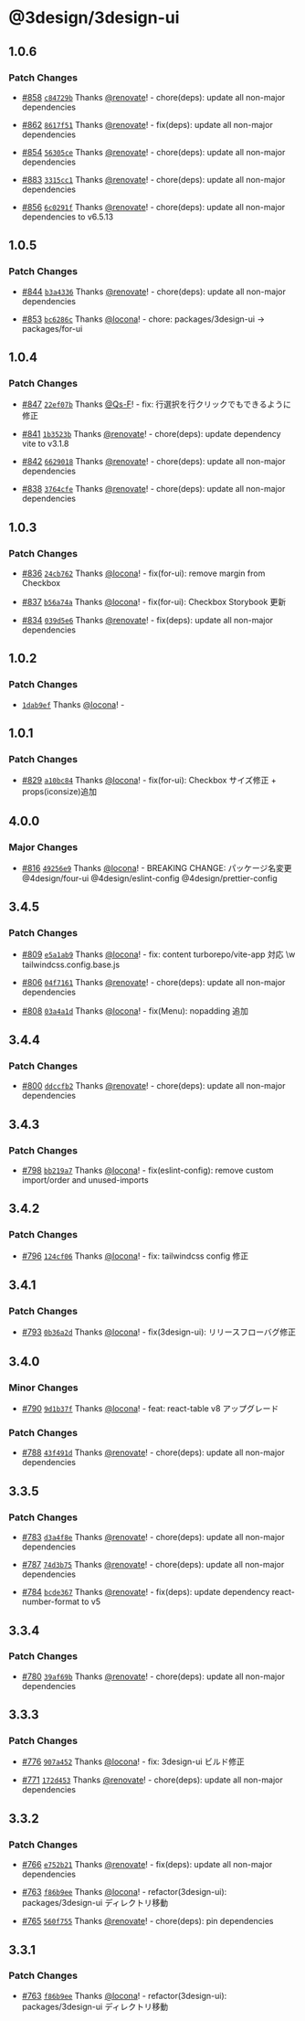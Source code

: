 # @3design/3design-ui

## 1.0.6

### Patch Changes

- [#858](https://github.com/4-design/for-ui/pull/858) [`c84729b`](https://github.com/4-design/for-ui/commit/c84729bc4fddda69f504b332992d9a9aef436f16) Thanks [@renovate](https://github.com/apps/renovate)! - chore(deps): update all non-major dependencies

- [#862](https://github.com/4-design/for-ui/pull/862) [`8617f51`](https://github.com/4-design/for-ui/commit/8617f51454a100ca2b3aa3df0bea9da00896eaed) Thanks [@renovate](https://github.com/apps/renovate)! - fix(deps): update all non-major dependencies

- [#854](https://github.com/4-design/for-ui/pull/854) [`56305ce`](https://github.com/4-design/for-ui/commit/56305ce1ce7eecac93e9eb50399f520c013de06e) Thanks [@renovate](https://github.com/apps/renovate)! - chore(deps): update all non-major dependencies

- [#883](https://github.com/4-design/for-ui/pull/883) [`3315cc1`](https://github.com/4-design/for-ui/commit/3315cc136ccb24a1617bc95b3a9ee8c01edd6337) Thanks [@renovate](https://github.com/apps/renovate)! - chore(deps): update all non-major dependencies

- [#856](https://github.com/4-design/for-ui/pull/856) [`6c0291f`](https://github.com/4-design/for-ui/commit/6c0291f2899e73d42bec1aa2f5ae79572d388612) Thanks [@renovate](https://github.com/apps/renovate)! - chore(deps): update all non-major dependencies to v6.5.13

## 1.0.5

### Patch Changes

- [#844](https://github.com/4-design/for-ui/pull/844) [`b3a4336`](https://github.com/4-design/for-ui/commit/b3a433647d8bf6c1247a103e198aa5f310da9c5e) Thanks [@renovate](https://github.com/apps/renovate)! - chore(deps): update all non-major dependencies

- [#853](https://github.com/4-design/for-ui/pull/853) [`bc6286c`](https://github.com/4-design/for-ui/commit/bc6286c61409836052b68d55f47f9725917df5ee) Thanks [@locona](https://github.com/locona)! - chore: packages/3design-ui -> packages/for-ui

## 1.0.4

### Patch Changes

- [#847](https://github.com/4-design/for-ui/pull/847) [`22ef07b`](https://github.com/4-design/for-ui/commit/22ef07ba177e855c8f9b5503eef21e1a8f411128) Thanks [@Qs-F](https://github.com/Qs-F)! - fix: 行選択を行クリックでもできるように修正

- [#841](https://github.com/4-design/for-ui/pull/841) [`1b3523b`](https://github.com/4-design/for-ui/commit/1b3523b85d0130c0f15c822b6b74bef4addae7ea) Thanks [@renovate](https://github.com/apps/renovate)! - chore(deps): update dependency vite to v3.1.8

- [#842](https://github.com/4-design/for-ui/pull/842) [`6629018`](https://github.com/4-design/for-ui/commit/662901813553c455986b9f743f9e62b36c51d1d1) Thanks [@renovate](https://github.com/apps/renovate)! - chore(deps): update all non-major dependencies

- [#838](https://github.com/4-design/for-ui/pull/838) [`3764cfe`](https://github.com/4-design/for-ui/commit/3764cfeeeb8d17393cc8ee2f1aa8a7725b5f7046) Thanks [@renovate](https://github.com/apps/renovate)! - chore(deps): update all non-major dependencies

## 1.0.3

### Patch Changes

- [#836](https://github.com/4-design/for-ui/pull/836) [`24cb762`](https://github.com/4-design/for-ui/commit/24cb762564db530b1cce442ea8ac7f9e867e8eb5) Thanks [@locona](https://github.com/locona)! - fix(for-ui): remove margin from Checkbox

- [#837](https://github.com/4-design/for-ui/pull/837) [`b56a74a`](https://github.com/4-design/for-ui/commit/b56a74a73a7defd674e27c5e88c40daa826f24e1) Thanks [@locona](https://github.com/locona)! - fix(for-ui): Checkbox Storybook 更新

- [#834](https://github.com/4-design/for-ui/pull/834) [`039d5e6`](https://github.com/4-design/for-ui/commit/039d5e62d9095cfbaaf4450032cabf99000e016d) Thanks [@renovate](https://github.com/apps/renovate)! - fix(deps): update all non-major dependencies

## 1.0.2

### Patch Changes

- [`1dab9ef`](https://github.com/4-design/for-ui/commit/1dab9efe0094ce912321c549c77741b509ce07b3) Thanks [@locona](https://github.com/locona)! -

## 1.0.1

### Patch Changes

- [#829](https://github.com/4-design/for-ui/pull/829) [`a10bc84`](https://github.com/4-design/for-ui/commit/a10bc84f0b22b75c84f1e21aea8da19d506b5fa7) Thanks [@locona](https://github.com/locona)! - fix(for-ui): Checkbox サイズ修正 + props(iconsize)追加

## 4.0.0

### Major Changes

- [#816](https://github.com/4-design/for-ui/pull/816) [`49256e9`](https://github.com/4-design/for-ui/commit/49256e932b0c5be205ad584496092eaf24e751a8) Thanks [@locona](https://github.com/locona)! - BREAKING CHANGE: パッケージ名変更 @4design/four-ui @4design/eslint-config @4design/prettier-config

## 3.4.5

### Patch Changes

- [#809](https://github.com/3-shake/3design-ui/pull/809) [`e5a1ab9`](https://github.com/3-shake/3design-ui/commit/e5a1ab9a94ad95e7fbbff2f6736caefba1558064) Thanks [@locona](https://github.com/locona)! - fix: content turborepo/vite-app 対応 \w tailwindcss.config.base.js

- [#806](https://github.com/3-shake/3design-ui/pull/806) [`04f7161`](https://github.com/3-shake/3design-ui/commit/04f7161c144e2106f1bf5905d1396d6d7a0dba86) Thanks [@renovate](https://github.com/apps/renovate)! - chore(deps): update all non-major dependencies

- [#808](https://github.com/3-shake/3design-ui/pull/808) [`03a4a1d`](https://github.com/3-shake/3design-ui/commit/03a4a1d40df077d3803438611ef940fd8e63e0e6) Thanks [@locona](https://github.com/locona)! - fix(Menu): nopadding 追加

## 3.4.4

### Patch Changes

- [#800](https://github.com/3-shake/3design-ui/pull/800) [`ddccfb2`](https://github.com/3-shake/3design-ui/commit/ddccfb28e607c9e1d62dab9abcab75ff9925b3d5) Thanks [@renovate](https://github.com/apps/renovate)! - chore(deps): update all non-major dependencies

## 3.4.3

### Patch Changes

- [#798](https://github.com/3-shake/3design-ui/pull/798) [`bb219a7`](https://github.com/3-shake/3design-ui/commit/bb219a704a22efc95ed1ee44b2ea584ccc90f1f8) Thanks [@locona](https://github.com/locona)! - fix(eslint-config): remove custom import/order and unused-imports

## 3.4.2

### Patch Changes

- [#796](https://github.com/3-shake/3design-ui/pull/796) [`124cf06`](https://github.com/3-shake/3design-ui/commit/124cf06b655dbe48071df8d8cc81e84bebaa76e9) Thanks [@locona](https://github.com/locona)! - fix: tailwindcss config 修正

## 3.4.1

### Patch Changes

- [#793](https://github.com/3-shake/3design-ui/pull/793) [`0b36a2d`](https://github.com/3-shake/3design-ui/commit/0b36a2de59fe28df4d4aa6da883f3d9dd5ac1916) Thanks [@locona](https://github.com/locona)! - fix(3design-ui): リリースフローバグ修正

## 3.4.0

### Minor Changes

- [#790](https://github.com/3-shake/3design-ui/pull/790) [`9d1b37f`](https://github.com/3-shake/3design-ui/commit/9d1b37f2c1c2e84d0121ee3e2a017fc990ad2a68) Thanks [@locona](https://github.com/locona)! - feat: react-table v8 アップグレード

### Patch Changes

- [#788](https://github.com/3-shake/3design-ui/pull/788) [`43f491d`](https://github.com/3-shake/3design-ui/commit/43f491dca14bc3902f003411d3c2045271aade2f) Thanks [@renovate](https://github.com/apps/renovate)! - chore(deps): update all non-major dependencies

## 3.3.5

### Patch Changes

- [#783](https://github.com/3-shake/3design-ui/pull/783) [`d3a4f8e`](https://github.com/3-shake/3design-ui/commit/d3a4f8eeb886a8b56a02f1c26c18ea721dfe5d6d) Thanks [@renovate](https://github.com/apps/renovate)! - chore(deps): update all non-major dependencies

- [#787](https://github.com/3-shake/3design-ui/pull/787) [`74d3b75`](https://github.com/3-shake/3design-ui/commit/74d3b75949dc72750c5e9cda28c6a25d5dc2197c) Thanks [@renovate](https://github.com/apps/renovate)! - chore(deps): update all non-major dependencies

- [#784](https://github.com/3-shake/3design-ui/pull/784) [`bcde367`](https://github.com/3-shake/3design-ui/commit/bcde36759925eca90641e89c1e17a853487c8d4c) Thanks [@renovate](https://github.com/apps/renovate)! - fix(deps): update dependency react-number-format to v5

## 3.3.4

### Patch Changes

- [#780](https://github.com/3-shake/3design-ui/pull/780) [`39af69b`](https://github.com/3-shake/3design-ui/commit/39af69b4589e8e981af932c39a6c7b5907084b07) Thanks [@renovate](https://github.com/apps/renovate)! - chore(deps): update all non-major dependencies

## 3.3.3

### Patch Changes

- [#776](https://github.com/3-shake/3design-ui/pull/776) [`907a452`](https://github.com/3-shake/3design-ui/commit/907a4525a97456fe64b4733d8fbd9404309d46ef) Thanks [@locona](https://github.com/locona)! - fix: 3design-ui ビルド修正

- [#771](https://github.com/3-shake/3design-ui/pull/771) [`172d453`](https://github.com/3-shake/3design-ui/commit/172d453d10db4d4ec7278a32729b28c94bd821f6) Thanks [@renovate](https://github.com/apps/renovate)! - chore(deps): update all non-major dependencies

## 3.3.2

### Patch Changes

- [#766](https://github.com/3-shake/3design-ui/pull/766) [`e752b21`](https://github.com/3-shake/3design-ui/commit/e752b21879f941ffc00a6356785fd74f47d2bbbd) Thanks [@renovate](https://github.com/apps/renovate)! - fix(deps): update all non-major dependencies

- [#763](https://github.com/3-shake/3design-ui/pull/763) [`f86b9ee`](https://github.com/3-shake/3design-ui/commit/f86b9eef3296faadfaafcadae356e43b79e808b4) Thanks [@locona](https://github.com/locona)! - refactor(3design-ui): packages/3design-ui ディレクトリ移動

- [#765](https://github.com/3-shake/3design-ui/pull/765) [`560f755`](https://github.com/3-shake/3design-ui/commit/560f7556cd9319df7673b7b991c8e0a85e9012cb) Thanks [@renovate](https://github.com/apps/renovate)! - chore(deps): pin dependencies

## 3.3.1

### Patch Changes

- [#763](https://github.com/3-shake/3design-ui/pull/763) [`f86b9ee`](https://github.com/3-shake/3design-ui/commit/f86b9eef3296faadfaafcadae356e43b79e808b4) Thanks [@locona](https://github.com/locona)! - refactor(3design-ui): packages/3design-ui ディレクトリ移動
